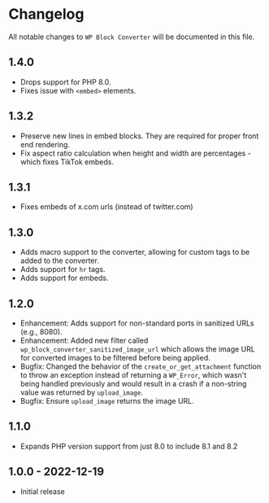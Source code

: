 # Changelog

All notable changes to `WP Block Converter` will be documented in this file.

## 1.4.0

- Drops support for PHP 8.0.
- Fixes issue with `<embed>` elements.

## 1.3.2

- Preserve new lines in embed blocks. They are required for proper front end rendering.
- Fix aspect ratio calculation when height and width are percentages - which fixes TikTok embeds.

## 1.3.1

- Fixes embeds of x.com urls (instead of twitter.com)

## 1.3.0

- Adds macro support to the converter, allowing for custom tags to be added to the
  converter.
- Adds support for `hr` tags.
- Adds support for embeds.

## 1.2.0

- Enhancement: Adds support for non-standard ports in sanitized URLs (e.g.,
  8080).
- Enhancement: Added new filter called `wp_block_converter_sanitized_image_url`
  which allows the image URL for converted images to be filtered before being
  applied.
- Bugfix: Changed the behavior of the `create_or_get_attachment` function to
  throw an exception instead of returning a `WP_Error`, which wasn't being
  handled previously and would result in a crash if a non-string value was
  returned by `upload_image`.
- Bugfix: Ensure `upload_image` returns the image URL.

## 1.1.0

- Expands PHP version support from just 8.0 to include 8.1 and 8.2

## 1.0.0 - 2022-12-19

- Initial release
